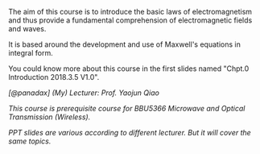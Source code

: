 The aim of this course is to introduce the basic laws of electromagnetism and thus provide a fundamental comprehension of electromagnetic fields and waves.

It is based around the development and use of Maxwell's equations in integral form. 

You could know more about this course in the first slides named "Chpt.0 Introduction 2018.3.5 V1.0".

*[@panadax] (My) Lecturer: Prof. Yaojun Qiao*

*This course is prerequisite course for BBU5366 Microwave and Optical Transmission (Wireless).*

*PPT slides are various according to different lecturer. But it will cover the same topics.*
